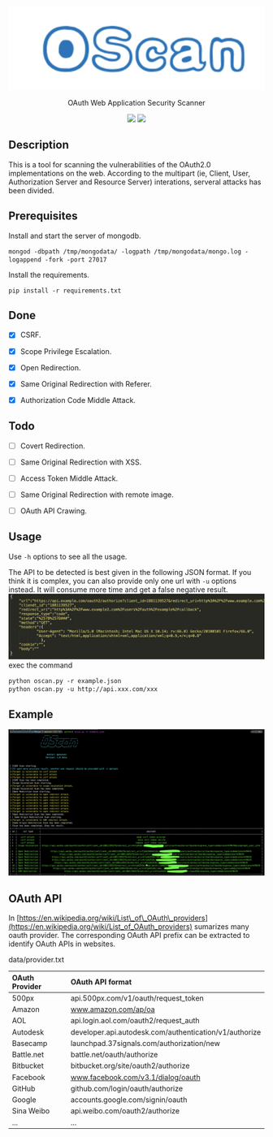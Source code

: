 <p align="center">
  <a href="https://github.com/ananaskr/OScan">
    <img src="https://github.com/ananaskr/OScan/blob/master/img/2.png"
    alt="OScan logo">
  </a>
</p>

<p align="center">
  OAuth Web Application Security Scanner
  <br>
</p>

<p align="center">
  <a target="_blank"><img src="https://img.shields.io/badge/release-v1.0%20beta-blue"></a>
  <a target="_blank"><img src="https://img.shields.io/badge/python-3.6.0-blue"></a>
</p>

## Description
This is a tool for scanning the vulnerabilities of the OAuth2.0 implementations on the web. According to the multipart (ie, Client, User, Authorization Server and Resource Server) interations, serveral attacks has been divided.

## Prerequisites

Install and start the server of mongodb. 

```
mongod -dbpath /tmp/mongodata/ -logpath /tmp/mongodata/mongo.log -logappend -fork -port 27017
```

Install the requirements.

```
pip install -r requirements.txt
```


## Done

- [x] CSRF.
- [x] Scope Privilege Escalation.
- [x] Open Redirection.
- [x] Same Original Redirection with Referer.
- [x] Authorization Code Middle Attack.


## Todo
- [ ] Covert Redirection.
- [ ] Same Original Redirection with XSS.
- [ ] Access Token Middle Attack.
- [ ] Same Original Redirection with remote image.
- [ ] OAuth API Crawing.



## Usage

Use `-h` options to see all the usage.


The API to be detected is best given in the following JSON format. If you think it is complex, you can also provide only one url with `-u` options instead. It will consume more time and get a false negative result. 
![](https://github.com/ananaskr/OScan/blob/master/img/1.png)
exec the command

```
python oscan.py -r example.json
python oscan.py -u http://api.xxx.com/xxx
```

## Example
![](https://github.com/ananaskr/OScan/blob/master/img/4.png)

## OAuth API
In [https://en.wikipedia.org/wiki/List\_of\_OAuth\_providers](https://en.wikipedia.org/wiki/List_of_OAuth_providers) sumarizes many oauth provider. The corresponding OAuth API prefix can be extracted to identify OAuth APIs in websites.  

data/provider.txt 


| OAuth Provider | OAuth API format |
| :-------------- | :---------------- |
|  500px         | 	api.500px.com/v1/oauth/request_token |
| Amazon|www.amazon.com/ap/oa|
|AOL|api.login.aol.com/oauth2/request_auth|
|Autodesk|developer.api.autodesk.com/authentication/v1/authorize|
|Basecamp|launchpad.37signals.com/authorization/new|
|Battle.net|battle.net/oauth/authorize|www.battlenet.com.cn/oauth/authorize|
|Bitbucket|bitbucket.org/site/oauth2/authorize|
|Facebook|www.facebook.com/v3.1/dialog/oauth|
|GitHub|github.com/login/oauth/authorize|
|Google|accounts.google.com/signin/oauth|
|Sina Weibo|	api.weibo.com/oauth2/authorize|
|...|...|
